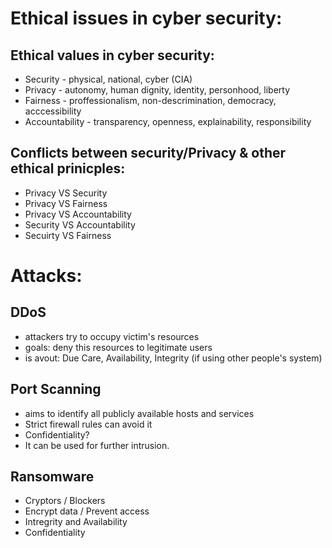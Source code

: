# Ethical issues in cyber security:

## Ethical values in cyber security:
- Security - physical, national, cyber (CIA)
- Privacy - autonomy, human dignity, identity, personhood, liberty
- Fairness - proffessionalism, non-descrimination, democracy, acccessibility 
- Accountability - transparency, openness, explainability, responsibility

## Conflicts between security/Privacy & other ethical prinicples:
- Privacy VS Security
- Privacy VS Fairness
- Privacy VS Accountability
- Security VS Accountability
- Secuirty VS Fairness


# Attacks:

## DDoS
- attackers try to occupy victim's resources
- goals: deny this resources to legitimate users
- is avout: Due Care, Availability, Integrity (if using other people's system)

## Port Scanning
- aims to identify all publicly available hosts and services
- Strict firewall rules can avoid it
- Confidentiality?
- It can be used for further intrusion.

## Ransomware
- Cryptors / Blockers
- Encrypt data / Prevent access
- Intregrity and Availability
- Confidentiality
